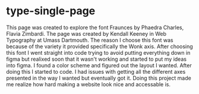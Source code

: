 # type-single-page
 This page was created to explore the font Fraunces by Phaedra Charles, Flavia Zimbardi. The page was created by Kendall Keeney in Web Typography at Umass Dartmouth. The reason I choose this font was because of the variety it provided specifically the Wonk axis. After choosing this font I went straight into code trying to avoid putting everything down in figma but realixed soon that it wasn't working and started to put my ideas into figma. I found a color scheme and figured out the layout I wanted. After doing this I started to code. I had issues with getting all the different axes presented in the way I wanted but eventually got it. Doing this project made me realize how hard making a website look nice and accessable is. 
